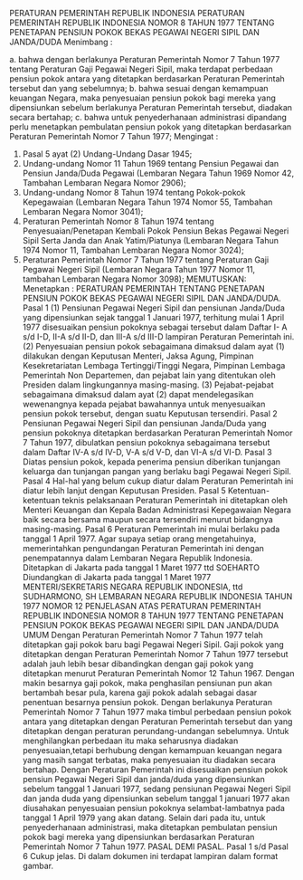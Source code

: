  PERATURAN PEMERINTAH REPUBLIK INDONESIA PERATURAN PEMERINTAH REPUBLIK INDONESIA NOMOR 8 TAHUN 1977 TENTANG PENETAPAN PENSIUN POKOK BEKAS PEGAWAI NEGERI SIPIL DAN JANDA/DUDA
Menimbang :

a. bahwa dengan berlakunya Peraturan Pemerintah Nomor 7 Tahun 1977 tentang Peraturan Gaji Pegawai Negeri Sipil, maka terdapat perbedaan pensiun pokok antara yang ditetapkan berdasarkan Peraturan Pemerintah tersebut dan yang sebelumnya;
b. bahwa sesuai dengan kemampuan keuangan Negara, maka penyesuaian pensiun pokok bagi mereka yang dipensiunkan sebelum berlakunya Peraturan Pemerintah tersebut, diadakan secara bertahap;
c. bahwa untuk penyederhanaan administrasi dipandang perlu menetapkan pembulatan pensiun pokok yang ditetapkan berdasarkan Peraturan Pemerintah Nomor 7 Tahun 1977;
Mengingat :

1. Pasal 5 ayat (2) Undang-Undang Dasar 1945;
2. Undang-undang Nomor 11 Tahun 1969 tentang Pensiun Pegawai dan Pensiun Janda/Duda Pegawai (Lembaran Negara Tahun 1969 Nomor 42, Tambahan Lembaran Negara Nomor 2906);
3. Undang-undang Nomor 8 Tahun 1974 tentang Pokok-pokok Kepegawaian (Lembaran Negara Tahun 1974 Nomor 55, Tambahan Lembaran Negara Nomor 3041);
4. Peraturan Pemerintah Nomor 8 Tahun 1974 tentang Penyesuaian/Penetapan Kembali Pokok Pensiun Bekas Pegawai Negeri Sipil Serta Janda dan Anak Yatim/Piatunya (Lembaran Negara Tahun 1974 Nomor 11, Tambahan Lembaran Negara Nomor 3024);
5. Peraturan Pemerintah Nomor 7 Tahun 1977 tentang Peraturan Gaji Pegawai Negeri Sipil (Lembaran Negara Tahun 1977 Nomor 11, tambahan Lembaran Negara Nomor 3098);
MEMUTUSKAN:
 Menetapkan : PERATURAN PEMERINTAH TENTANG PENETAPAN PENSIUN POKOK BEKAS PEGAWAI NEGERI SIPIL DAN JANDA/DUDA.
Pasal 1
(1) Pensiunan Pegawai Negeri Sipil dan pensiunan Janda/Duda yang dipensiunkan sejak tanggal 1 Januari 1977, terhitung mulai 1 April 1977 disesuaikan pensiun pokoknya sebagai tersebut dalam Daftar I- A s/d I-D, II-A s/d II-D, dan III-A s/d III-D lampiran Peraturan Pemerintah ini.
(2) Penyesuaian pensiun pokok sebagaimana dimaksud dalam ayat (1) dilakukan dengan Keputusan Menteri, Jaksa Agung, Pimpinan Kesekretariatan Lembaga Tertinggi/Tinggi Negara, Pimpinan Lembaga Pemerintah Non Departemen, dan pejabat lain yang ditentukan oleh Presiden dalam lingkungannya masing-masing.
(3) Pejabat-pejabat sebagaimana dimaksud dalam ayat (2) dapat mendelegasikan wewenangnya kepada pejabat bawahannya untuk menyesuaikan pensiun pokok tersebut, dengan suatu Keputusan tersendiri.
Pasal 2
Pensiunan Pegawai Negeri Sipil dan pensiunan Janda/Duda yang pensiun pokoknya ditetapkan berdasarkan Peraturan Pemerintah Nomor 7 Tahun 1977, dibulatkan pensiun pokoknya sebagaimana tersebut dalam Daftar IV-A s/d IV-D, V-A s/d V-D, dan VI-A s/d VI-D.
Pasal 3
Diatas pensiun pokok, kepada penerima pensiun diberikan tunjangan keluarga dan tunjangan pangan yang berlaku bagi Pegawai Negeri Sipil.
Pasal 4
Hal-hal yang belum cukup diatur dalam Peraturan Pemerintah ini diatur lebih lanjut dengan Keputusan Presiden.
Pasal 5
Ketentuan-ketentuan teknis pelaksanaan Peraturan Pemerintah ini ditetapkan oleh Menteri Keuangan dan Kepala Badan Administrasi Kepegawaian Negara baik secara bersama maupun secara tersendiri menurut bidangnya masing-masing.
Pasal 6
Peraturan Pemerintah ini mulai berlaku pada tanggal 1 April 1977. Agar supaya setiap orang mengetahuinya, memerintahkan pengundangan Peraturan Pemerintah ini dengan penempatannya dalam Lembaran Negara Republik Indonesia. Ditetapkan di Jakarta pada tanggal 1 Maret 1977 ttd SOEHARTO Diundangkan di Jakarta pada tanggal 1 Maret 1977 MENTERI/SEKRETARIS NEGARA REPUBLIK INDONESIA, ttd SUDHARMONO, SH LEMBARAN NEGARA REPUBLIK INDONESIA TAHUN 1977 NOMOR 12 PENJELASAN ATAS PERATURAN PEMERINTAH REPUBLIK INDONESIA NOMOR 8 TAHUN 1977 TENTANG PENETAPAN PENSIUN POKOK BEKAS PEGAWAI NEGERI SIPIL DAN JANDA/DUDA UMUM Dengan Peraturan Pemerintah Nomor 7 Tahun 1977 telah ditetapkan gaji pokok baru bagi Pegawai Negeri Sipil. Gaji pokok yang ditetapkan dengan Peraturan Pemerintah Nomor 7 Tahun 1977 tersebut adalah jauh lebih besar dibandingkan dengan gaji pokok yang ditetapkan menurut Peraturan Pemerintah Nomor 12 Tahun 1967. Dengan makin besarnya gaji pokok, maka penghasilan pensiunan pun akan bertambah besar pula, karena gaji pokok adalah sebagai dasar penentuan besarnya pensiun pokok. Dengan berlakunya Peraturan Pemerintah Nomor 7 Tahun 1977 maka timbul perbedaan pensiun pokok antara yang ditetapkan dengan Peraturan Pemerintah tersebut dan yang ditetapkan dengan peraturan perundang-undangan sebelumnya. Untuk menghilangkan perbedaan itu maka seharusnya diadakan penyesuaian,tetapi berhubung dengan kemampuan keuangan negara yang masih sangat terbatas, maka penyesuaian itu diadakan secara bertahap. Dengan Peraturan Pemerintah ini disesuaikan pensiun pokok pensiun Pegawai Negeri Sipil dan janda/duda yang dipensiunkan sebelum tanggal 1 Januari 1977, sedang pensiunan Pegawai Negeri Sipil dan janda duda yang dipensiunkan sebelum tanggal 1 januari 1977 akan diusahakan penyesuaian pensiun pokoknya selambat-lambatnya pada tanggal 1 April 1979 yang akan datang. Selain dari pada itu, untuk penyederhanaan administrasi, maka ditetapkan pembulatan pensiun pokok bagi mereka yang dipensiunkan berdasarkan Peraturan Pemerintah Nomor 7 Tahun 1977. PASAL DEMI PASAL. Pasal 1 s/d Pasal 6 Cukup jelas. Di dalam dokumen ini terdapat lampiran dalam format gambar.